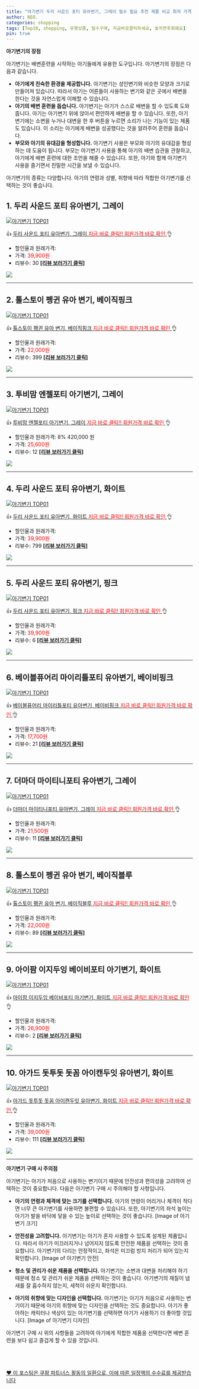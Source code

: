 ```yaml
---
title: "아기변기 두리 사운드 포티 유아변기, 그레이 필수 필요 추천 제품 비교 최저 가격 비교 장점 구매 후기 구매평"
author: NEO.
categories: shopping
tags: [Top10, shopping, 유행상품, 필수구매, 지금바로클릭하세요, 놓치면후회해요]
pin: true
---
```

**아기변기의 장점**

아기변기는 배변훈련을 시작하는 아기들에게 유용한 도구입니다. 아기변기의 장점은 다음과 같습니다.

* **아기에게 친숙한 환경을 제공합니다.** 아기변기는 성인변기와 비슷한 모양과 크기로 만들어져 있습니다. 따라서 아기는 어른들이 사용하는 변기와 같은 곳에서 배변을 한다는 것을 자연스럽게 이해할 수 있습니다.
* **아기의 배변 훈련을 돕습니다.** 아기변기는 아기가 스스로 배변을 할 수 있도록 도와줍니다. 아기는 아기변기 위에 앉아서 편안하게 배변을 할 수 있습니다. 또한, 아기변기에는 소변을 누거나 대변을 한 후 버튼을 누르면 소리가 나는 기능이 있는 제품도 있습니다. 이 소리는 아기에게 배변을 성공했다는 것을 알려주어 훈련을 돕습니다.
* **부모와 아기의 유대감을 형성합니다.** 아기변기 사용은 부모와 아기의 유대감을 형성하는 데 도움이 됩니다. 부모는 아기변기 사용을 통해 아기의 배변 습관을 관찰하고, 아기에게 배변 훈련에 대한 조언을 해줄 수 있습니다. 또한, 아기와 함께 아기변기 사용을 즐기면서 친밀한 시간을 보낼 수 있습니다.

아기변기의 종류는 다양합니다. 아기의 연령과 성별, 취향에 따라 적합한 아기변기를 선택하는 것이 좋습니다.

   

## 1. 두리 사운드 포티 유아변기, 그레이

[![아기변기 TOP01](https://thumbnail7.coupangcdn.com/thumbnails/remote/490x490ex/image/retail/images/2020/08/21/19/8/58567b0c-048b-4858-af04-aff443e1bdaf.jpg)](https://link.coupang.com/re/AFFSDP?lptag=AF3617701&subid=GithubCoopas&pageKey=2150004307&traceid=V0-153&itemId=3651197057&vendorItemId=71636688581)


👍 [두리 사운드 포티 유아변기, 그레이 <font color=red> 지금 바로 클릭!! 회원가격 바로 확인 </font> ](https://link.coupang.com/re/AFFSDP?lptag=AF3617701&subid=GithubCoopas&pageKey=2150004307&traceid=V0-153&itemId=3651197057&vendorItemId=71636688581) 👌 


- 할인율과 원래가격: 
- 가격: <span style='color:red'>39,900원</span>
- 리뷰수: 30  [**[리뷰 보러가기 클릭]**](https://link.coupang.com/re/AFFSDP?lptag=AF3617701&subid=GithubCoopas&pageKey=2150004307&traceid=V0-153&itemId=3651197057&vendorItemId=71636688581)

[![](/discount_price.png)](https://link.coupang.com/re/AFFSDP?lptag=AF3617701&subid=GithubCoopas&pageKey=2150004307&traceid=V0-153&itemId=3651197057&vendorItemId=71636688581)

---


   

## 2. 톨스토이 펭귄 유아 변기, 베이직핑크

[![아기변기 TOP01](https://thumbnail6.coupangcdn.com/thumbnails/remote/490x490ex/image/retail/images/105993722212118-fdc8a425-9680-46dd-ac81-044d12ea9ea6.jpg)](https://link.coupang.com/re/AFFSDP?lptag=AF3617701&subid=GithubCoopas&pageKey=19923340&traceid=V0-153&itemId=79212146&vendorItemId=3133902250)


👍 [톨스토이 펭귄 유아 변기, 베이직핑크 <font color=red> 지금 바로 클릭!! 회원가격 바로 확인 </font> ](https://link.coupang.com/re/AFFSDP?lptag=AF3617701&subid=GithubCoopas&pageKey=19923340&traceid=V0-153&itemId=79212146&vendorItemId=3133902250) 👌 


- 할인율과 원래가격: 
- 가격: <span style='color:red'>22,000원</span>
- 리뷰수: 399  [**[리뷰 보러가기 클릭]**](https://link.coupang.com/re/AFFSDP?lptag=AF3617701&subid=GithubCoopas&pageKey=19923340&traceid=V0-153&itemId=79212146&vendorItemId=3133902250)

[![](/discount_price.png)](https://link.coupang.com/re/AFFSDP?lptag=AF3617701&subid=GithubCoopas&pageKey=19923340&traceid=V0-153&itemId=79212146&vendorItemId=3133902250)

---


   

## 3. 투비맘 엔젤포티 아기변기, 그레이

[![아기변기 TOP01](https://thumbnail10.coupangcdn.com/thumbnails/remote/490x490ex/image/retail/images/2020/06/30/15/3/72d185e3-fc1b-4613-a760-2365fa50daa0.jpg)](https://link.coupang.com/re/AFFSDP?lptag=AF3617701&subid=GithubCoopas&pageKey=1149869142&traceid=V0-153&itemId=3073480193&vendorItemId=71061386695)


👍 [투비맘 엔젤포티 아기변기, 그레이 <font color=red> 지금 바로 클릭!! 회원가격 바로 확인 </font> ](https://link.coupang.com/re/AFFSDP?lptag=AF3617701&subid=GithubCoopas&pageKey=1149869142&traceid=V0-153&itemId=3073480193&vendorItemId=71061386695) 👌 


- 할인율과 원래가격: 8%  420,000   원
- 가격: <span style='color:red'>25,600원</span>
- 리뷰수: 12  [**[리뷰 보러가기 클릭]**](https://link.coupang.com/re/AFFSDP?lptag=AF3617701&subid=GithubCoopas&pageKey=1149869142&traceid=V0-153&itemId=3073480193&vendorItemId=71061386695)

[![](/discount_price.png)](https://link.coupang.com/re/AFFSDP?lptag=AF3617701&subid=GithubCoopas&pageKey=1149869142&traceid=V0-153&itemId=3073480193&vendorItemId=71061386695)

---


   

## 4. 두리 사운드 포티 유아변기, 화이트

[![아기변기 TOP01](https://thumbnail10.coupangcdn.com/thumbnails/remote/490x490ex/image/retail/images/2020/08/21/19/2/64af4a2c-4048-4d42-a982-d28d326e1874.jpg)](https://link.coupang.com/re/AFFSDP?lptag=AF3617701&subid=GithubCoopas&pageKey=2150004307&traceid=V0-153&itemId=3651197053&vendorItemId=71636688540)


👍 [두리 사운드 포티 유아변기, 화이트 <font color=red> 지금 바로 클릭!! 회원가격 바로 확인 </font> ](https://link.coupang.com/re/AFFSDP?lptag=AF3617701&subid=GithubCoopas&pageKey=2150004307&traceid=V0-153&itemId=3651197053&vendorItemId=71636688540) 👌 


- 할인율과 원래가격: 
- 가격: <span style='color:red'>39,900원</span>
- 리뷰수: 799  [**[리뷰 보러가기 클릭]**](https://link.coupang.com/re/AFFSDP?lptag=AF3617701&subid=GithubCoopas&pageKey=2150004307&traceid=V0-153&itemId=3651197053&vendorItemId=71636688540)

[![](/discount_price.png)](https://link.coupang.com/re/AFFSDP?lptag=AF3617701&subid=GithubCoopas&pageKey=2150004307&traceid=V0-153&itemId=3651197053&vendorItemId=71636688540)

---


   

## 5. 두리 사운드 포티 유아변기, 핑크

[![아기변기 TOP01](https://thumbnail9.coupangcdn.com/thumbnails/remote/490x490ex/image/retail/images/2020/08/21/19/6/873cc7e7-7325-4f04-8a4c-751ac19b7b53.jpg)](https://link.coupang.com/re/AFFSDP?lptag=AF3617701&subid=GithubCoopas&pageKey=2150004307&traceid=V0-153&itemId=3651197055&vendorItemId=71636688566)


👍 [두리 사운드 포티 유아변기, 핑크 <font color=red> 지금 바로 클릭!! 회원가격 바로 확인 </font> ](https://link.coupang.com/re/AFFSDP?lptag=AF3617701&subid=GithubCoopas&pageKey=2150004307&traceid=V0-153&itemId=3651197055&vendorItemId=71636688566) 👌 


- 할인율과 원래가격: 
- 가격: <span style='color:red'>39,900원</span>
- 리뷰수: 6  [**[리뷰 보러가기 클릭]**](https://link.coupang.com/re/AFFSDP?lptag=AF3617701&subid=GithubCoopas&pageKey=2150004307&traceid=V0-153&itemId=3651197055&vendorItemId=71636688566)

[![](/discount_price.png)](https://link.coupang.com/re/AFFSDP?lptag=AF3617701&subid=GithubCoopas&pageKey=2150004307&traceid=V0-153&itemId=3651197055&vendorItemId=71636688566)

---


   

## 6. 베이블퓨어리 마이리틀포티 유아변기, 베이비핑크

[![아기변기 TOP01](https://thumbnail8.coupangcdn.com/thumbnails/remote/490x490ex/image/retail/images/2019/06/28/16/3/c4ad70f7-996c-4f17-b3de-f585135211f8.jpg)](https://link.coupang.com/re/AFFSDP?lptag=AF3617701&subid=GithubCoopas&pageKey=175686466&traceid=V0-153&itemId=502425088&vendorItemId=4987846528)


👍 [베이블퓨어리 마이리틀포티 유아변기, 베이비핑크 <font color=red> 지금 바로 클릭!! 회원가격 바로 확인 </font> ](https://link.coupang.com/re/AFFSDP?lptag=AF3617701&subid=GithubCoopas&pageKey=175686466&traceid=V0-153&itemId=502425088&vendorItemId=4987846528) 👌 


- 할인율과 원래가격: 
- 가격: <span style='color:red'>17,700원</span>
- 리뷰수: 21  [**[리뷰 보러가기 클릭]**](https://link.coupang.com/re/AFFSDP?lptag=AF3617701&subid=GithubCoopas&pageKey=175686466&traceid=V0-153&itemId=502425088&vendorItemId=4987846528)

[![](/discount_price.png)](https://link.coupang.com/re/AFFSDP?lptag=AF3617701&subid=GithubCoopas&pageKey=175686466&traceid=V0-153&itemId=502425088&vendorItemId=4987846528)

---


   

## 7. 더마더 마이티니포티 유아변기, 그레이

[![아기변기 TOP01](https://thumbnail8.coupangcdn.com/thumbnails/remote/490x490ex/image/product/image/vendoritem/2018/11/07/3805072804/bdce54b5-b44a-4754-b4e1-6e68f65ff4bf.jpg)](https://link.coupang.com/re/AFFSDP?lptag=AF3617701&subid=GithubCoopas&pageKey=92345472&traceid=V0-153&itemId=328311954&vendorItemId=3805072804)


👍 [더마더 마이티니포티 유아변기, 그레이 <font color=red> 지금 바로 클릭!! 회원가격 바로 확인 </font> ](https://link.coupang.com/re/AFFSDP?lptag=AF3617701&subid=GithubCoopas&pageKey=92345472&traceid=V0-153&itemId=328311954&vendorItemId=3805072804) 👌 


- 할인율과 원래가격: 
- 가격: <span style='color:red'>21,500원</span>
- 리뷰수: 11  [**[리뷰 보러가기 클릭]**](https://link.coupang.com/re/AFFSDP?lptag=AF3617701&subid=GithubCoopas&pageKey=92345472&traceid=V0-153&itemId=328311954&vendorItemId=3805072804)

[![](/discount_price.png)](https://link.coupang.com/re/AFFSDP?lptag=AF3617701&subid=GithubCoopas&pageKey=92345472&traceid=V0-153&itemId=328311954&vendorItemId=3805072804)

---


   

## 8. 톨스토이 펭귄 유아 변기, 베이직블루

[![아기변기 TOP01](https://thumbnail10.coupangcdn.com/thumbnails/remote/490x490ex/image/retail/images/106003808918337-5a2a0ce0-2bfe-4ad3-ab65-1e6aa18b11fa.jpg)](https://link.coupang.com/re/AFFSDP?lptag=AF3617701&subid=GithubCoopas&pageKey=19923340&traceid=V0-153&itemId=116713510&vendorItemId=3133902251)


👍 [톨스토이 펭귄 유아 변기, 베이직블루 <font color=red> 지금 바로 클릭!! 회원가격 바로 확인 </font> ](https://link.coupang.com/re/AFFSDP?lptag=AF3617701&subid=GithubCoopas&pageKey=19923340&traceid=V0-153&itemId=116713510&vendorItemId=3133902251) 👌 


- 할인율과 원래가격: 
- 가격: <span style='color:red'>22,000원</span>
- 리뷰수: 89  [**[리뷰 보러가기 클릭]**](https://link.coupang.com/re/AFFSDP?lptag=AF3617701&subid=GithubCoopas&pageKey=19923340&traceid=V0-153&itemId=116713510&vendorItemId=3133902251)

[![](/discount_price.png)](https://link.coupang.com/re/AFFSDP?lptag=AF3617701&subid=GithubCoopas&pageKey=19923340&traceid=V0-153&itemId=116713510&vendorItemId=3133902251)

---


   

## 9. 아이팜 이지두잉 베이비포티 아기변기, 화이트

[![아기변기 TOP01](https://thumbnail8.coupangcdn.com/thumbnails/remote/490x490ex/image/vendor_inventory/80a1/3f786104ee0251fc5218cfa319f8804262ba5fe531818d568df934f2191c.jpg)](https://link.coupang.com/re/AFFSDP?lptag=AF3617701&subid=GithubCoopas&pageKey=108080477&traceid=V0-153&itemId=8168880516&vendorItemId=79576094212)


👍 [아이팜 이지두잉 베이비포티 아기변기, 화이트 <font color=red> 지금 바로 클릭!! 회원가격 바로 확인 </font> ](https://link.coupang.com/re/AFFSDP?lptag=AF3617701&subid=GithubCoopas&pageKey=108080477&traceid=V0-153&itemId=8168880516&vendorItemId=79576094212) 👌 


- 할인율과 원래가격: 
- 가격: <span style='color:red'>26,900원</span>
- 리뷰수: 2  [**[리뷰 보러가기 클릭]**](https://link.coupang.com/re/AFFSDP?lptag=AF3617701&subid=GithubCoopas&pageKey=108080477&traceid=V0-153&itemId=8168880516&vendorItemId=79576094212)

[![](/discount_price.png)](https://link.coupang.com/re/AFFSDP?lptag=AF3617701&subid=GithubCoopas&pageKey=108080477&traceid=V0-153&itemId=8168880516&vendorItemId=79576094212)

---


   

## 10. 아가드 돗투돗 돗꼼 아이캔두잇 유아변기, 화이트

[![아기변기 TOP01](https://thumbnail9.coupangcdn.com/thumbnails/remote/490x490ex/image/retail/images/1763109379621938-0d12ecee-91bf-47e4-a6fa-b3de2d58d5fa.jpg)](https://link.coupang.com/re/AFFSDP?lptag=AF3617701&subid=GithubCoopas&pageKey=6143525601&traceid=V0-153&itemId=11804559288&vendorItemId=79078111791)


👍 [아가드 돗투돗 돗꼼 아이캔두잇 유아변기, 화이트 <font color=red> 지금 바로 클릭!! 회원가격 바로 확인 </font> ](https://link.coupang.com/re/AFFSDP?lptag=AF3617701&subid=GithubCoopas&pageKey=6143525601&traceid=V0-153&itemId=11804559288&vendorItemId=79078111791) 👌 


- 할인율과 원래가격: 
- 가격: <span style='color:red'>39,000원</span>
- 리뷰수: 111  [**[리뷰 보러가기 클릭]**](https://link.coupang.com/re/AFFSDP?lptag=AF3617701&subid=GithubCoopas&pageKey=6143525601&traceid=V0-153&itemId=11804559288&vendorItemId=79078111791)

[![](/discount_price.png)](https://link.coupang.com/re/AFFSDP?lptag=AF3617701&subid=GithubCoopas&pageKey=6143525601&traceid=V0-153&itemId=11804559288&vendorItemId=79078111791)

---
**아기변기 구매 시 주의점**

아기변기는 아기가 처음으로 사용하는 변기이기 때문에 안전성과 편의성을 고려하여 선택하는 것이 중요합니다. 다음은 아기변기 구매 시 주의해야 할 사항입니다.

* **아기의 연령과 체격에 맞는 크기를 선택합니다.** 아기의 연령이 어리거나 체격이 작다면 너무 큰 아기변기를 사용하면 불편할 수 있습니다. 또한, 아기변기의 좌석 높이는 아기가 발을 바닥에 닿을 수 있는 높이로 선택하는 것이 좋습니다.
[Image of 아기변기 크기]
* **안전성을 고려합니다.** 아기변기는 아기가 혼자 사용할 수 있도록 설계된 제품입니다. 따라서 아기가 미끄러지거나 넘어지지 않도록 안전한 제품을 선택하는 것이 중요합니다. 아기변기의 다리는 안정적이고, 좌석은 미끄럼 방지 처리가 되어 있는지 확인합니다.
[Image of 아기변기 안전]
* **청소 및 관리가 쉬운 제품을 선택합니다.** 아기변기는 소변과 대변을 처리해야 하기 때문에 청소 및 관리가 쉬운 제품을 선택하는 것이 좋습니다. 아기변기의 재질이 냄새를 잘 흡수하지 않는지, 세척이 쉬운지 확인합니다.

* **아기의 취향에 맞는 디자인을 선택합니다.** 아기변기는 아기가 처음으로 사용하는 변기이기 때문에 아기의 취향에 맞는 디자인을 선택하는 것도 중요합니다. 아기가 좋아하는 캐릭터나 색상이 있는 아기변기를 선택하면 아기가 사용하기 더 좋아할 것입니다.
[Image of 아기변기 디자인]

아기변기 구매 시 위의 사항들을 고려하여 아기에게 적합한 제품을 선택한다면 배변 훈련을 보다 쉽고 즐겁게 할 수 있을 것입니다.<br><br><br><br><br> [ ❤  이 포스팅은 쿠팡 파트너스 활동의 일환으로, 이에 따른 일정액의 수수료를 제공받습니다](https://link.coupang.com/a/bcEFyh)